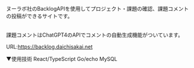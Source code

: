 <p>ヌーラボ社のBacklogAPIを使用してプロジェクト・課題の確認、課題コメントの投稿ができるサイトです。</p><br />
課題コメントはChatGPT4のAPIでコメントの自動生成機能がついています。

URL:https://backlog.daichisakai.net

▼使用技術
React/TypeScript
Go/echo
MySQL
